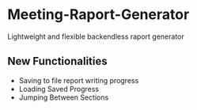 # Meeting-Raport-Generator
Lightweight and flexible backendless raport generator
## New Functionalities
- Saving to file report writing progress
- Loading Saved Progress
- Jumping Between Sections
